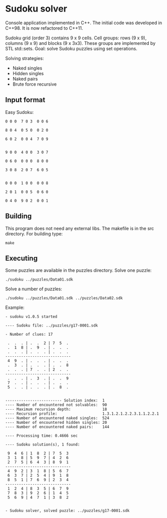 # Sudoku solver

Console application implemented in C++. The initial code was developed in
C++98. It is now refactored to C++11.

Sudoku grid (order 3) contains 9 x 9 cells.
Cell groups: rows (9 x 9), columns (9 x 9) and blocks (9 x 3x3).
These groups are implemented by STL std::sets.
Goal: solve Sudoku puzzles using set operations.

Solving strategies:

- Naked singles
- Hidden singles
- Naked pairs
- Brute force recursive

## Input format

Easy Sudoku:

    0 0 0  7 0 3  0 0 6

    8 0 4  0 5 0  0 2 0

    6 0 2  0 0 4  7 0 9


    9 0 0  4 0 0  3 0 7

    0 6 0  0 0 0  8 0 0

    3 0 8  2 0 7  6 0 5


    0 0 0  1 0 0  0 0 8

    2 0 1  0 0 5  0 6 0

    0 4 0  9 0 2  0 0 1

## Building

This program does not need any external libs.
The makefile is in the src directory.
For building type:
  
    make

## Executing

Some puzzles are available in the puzzles directory.
Solve one puzzle:

    ./sudoku ../puzzles/Data01.sdk

Solve a number of puzzles:

    ./sudoku ../puzzles/Data01.sdk ../puzzles/Data02.sdk

Example:

    - sudoku v1.0.5 started

    ---- Sudoku file: ../puzzles/g17-0001.sdk

    - Number of clues: 17

     .  .  . | .  .  2 | 7  5  .
     .  1  8 | .  9  . | .  .  .
     .  .  . | .  .  . | .  .  .
    -----------------------------
     4  9  . | .  .  . | .  .  .
     .  3  . | .  .  . | .  .  8
     .  .  . | 7  .  . | 2  .  .
    -----------------------------
     .  .  . | .  3  . | .  .  9
     7  .  . | .  .  . | .  .  .
     5  .  . | .  .  . | .  8  .


    ------------------------- Solution index:  1
    ---- Number of encountered not solvables:  90
    ---- Maximum recursion depth:              18
    ---- Recursion profile:                    1.3.1.2.1.2.2.3.1.1.2.2.1
    ---- Number of encountered naked singles:  524
    ---- Number of encountered hidden singles: 20
    ---- Number of encountered naked pairs:    144

    ---- Processing time: 0.4666 sec

    ---- Sudoku solution(s), 1 found:

     9  4  6 | 1  8  2 | 7  5  3
     3  1  8 | 5  9  7 | 4  2  6
     2  7  5 | 6  4  3 | 8  9  1
    -----------------------------
     4  9  2 | 3  1  8 | 5  6  7
     6  3  7 | 2  5  4 | 9  1  8
     8  5  1 | 7  6  9 | 2  3  4
    -----------------------------
     1  2  4 | 8  3  5 | 6  7  9
     7  8  3 | 9  2  6 | 1  4  5
     5  6  9 | 4  7  1 | 3  8  2


    - Sudoku solver, solved puzzle: ../puzzles/g17-0001.sdk
